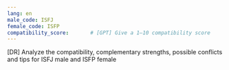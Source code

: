 ```yaml
---
lang: en
male_code: ISFJ
female_code: ISFP
compatibility_score:       # [GPT] Give a 1–10 compatibility score
---
```


[DR] Analyze the compatibility, complementary strengths, possible conflicts and tips for ISFJ male and ISFP female

